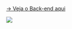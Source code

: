 [-> Veja o Back-end aqui](https://github.com/GustavoRodrigues94/CRUD-Pessoa-ASP.NETCore)

![](https://user-images.githubusercontent.com/40209308/122224592-a2f97c00-ce8a-11eb-8d06-b6ea83ed56e4.png)


